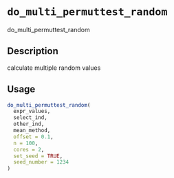 # `do_multi_permuttest_random`

do_multi_permuttest_random


## Description

calculate multiple random values


## Usage

```r
do_multi_permuttest_random(
  expr_values,
  select_ind,
  other_ind,
  mean_method,
  offset = 0.1,
  n = 100,
  cores = 2,
  set_seed = TRUE,
  seed_number = 1234
)
```


